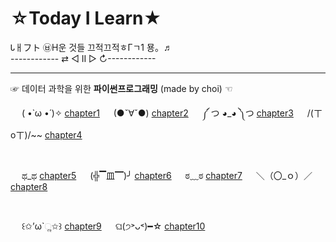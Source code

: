 # ☆Today I Learn★
Ꮣㅐフト ㉥Η운 것들 끄적끄적ㅎГㄱ1 묭。♬
<br>
------------ ⇄ ◁ II ▷ ↻------------
<hr>

☞ 데이터 과학을 위한 **파이썬프로그래밍** (made by choi) ☜

&emsp; ( •̀ ω •́ )✧ [chapter1](chapter_1.md)
&emsp; (●ˇ∀ˇ●) [chapter2](chapter_2.md)
&emsp; ༼ つ ◕_◕ ༽つ [chapter3](chapter_3.md)
&emsp; /(ㄒoㄒ)/~~ [chapter4](chapter_4.md)

<br>

&emsp; ಥ_ಥ [chapter5](chapter_5.md)
&emsp; (╬▔皿▔)╯ [chapter6](chpater_6.md)
&emsp; ಠ﹏ಠ [chapter7](chapter_7.md)
&emsp; ＼（〇_ｏ）／[chapter8](chapter_8.md)

<br>

&emsp; ꒰✩’ω`ૢ✩꒱ [chapter9](chapter_9.md)
&emsp; ଘ(੭˃ᴗ˂)━☆ [chapter10](chapter_10.md)
